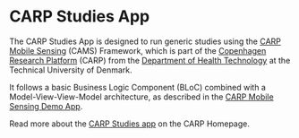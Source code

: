 # CARP Studies App

The CARP Studies App is designed to run generic studies using the [CARP Mobile Sensing](https://pub.dev/packages/carp_mobile_sensing) (CAMS) Framework, which is part of the [Copenhagen Research Platform](https://carp.cachet.dk) (CARP) from the [Department of Health Technology](https://www.healthtech.dtu.dk/) at the Technical University of Denmark.

It follows a basic Business Logic Component (BLoC) combined with a Model-View-View-Model architecture, as described in the [CARP Mobile Sensing Demo App](https://github.com/cph-cachet/carp.sensing-flutter/tree/master/apps/carp_mobile_sensing_app).

Read more about the [CARP Studies app](https://carp.cachet.dk/carp-studies-app/) on the CARP Homepage.
